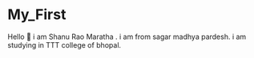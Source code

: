 # My_First
Hello 👋 i am Shanu Rao Maratha .
i am from sagar madhya pardesh.
i am studying in TTT college of bhopal.
